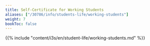 ```yaml
---
title: Self-Certificate for Working Students
aliases: ["/30786/info/students-life/working-students"]
weight: 7
bookToc: false
---
```


{{% include "content/i3s/en/student-life/working-students.md" %}}